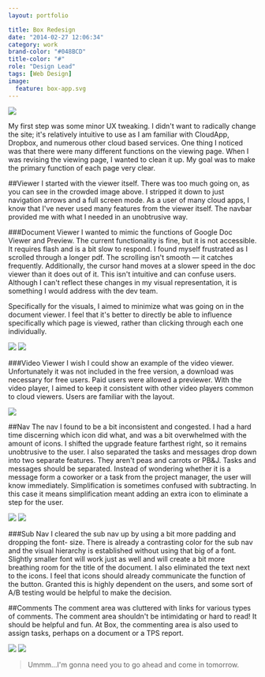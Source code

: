 ```yaml
---
layout: portfolio

title: Box Redesign
date: "2014-02-27 12:06:34"
category: work
brand-color: "#048BCD"
title-color: "#"
role: "Design Lead"
tags: [Web Design]
image:
  feature: box-app.svg
---
```

<img src="http://f.cl.ly/items/3A1K280y3H2Z3j1I0N3Q/Screen%20Shot%202013-03-30%20at%201.04.jpg">

My first step was some minor UX tweaking. I didn't want to radically change the site; it's relatively intuitive to use as I am familiar with CloudApp, Dropbox, and numerous other cloud based services. One thing I noticed was that there were many different functions on the viewing page. When I was revising the viewing page, I wanted to clean it up. My goal was to make the primary function of each page very clear. 

##Viewer
I started with the viewer itself. There was too much going on, as you can see in the crowded image above. I stripped it down to just navigation arrows and a full screen mode. As a user of many cloud apps, I know that I've never used many features from the viewer itself. The navbar provided me with what I needed in an unobtrusive way.

###Document Viewer
I wanted to mimic the functions of Google Doc Viewer and Preview. The current functionality is fine, but it is not accessible. It requires flash and is a bit slow to respond. I found myself frustrated as I scrolled through a longer pdf. The scrolling isn't smooth — it catches frequently. Additionally, the cursor hand moves at a slower speed in the doc viewer than it does out of it. This isn't intuitive and can confuse users. Although I can't reflect these changes in my visual representation, it is something I would address with the dev team. 

Specifically for the visuals, I aimed to minimize what was going on in the document viewer. I feel that it's better to directly be able to influence specifically which page is viewed, rather than clicking through each one individually. 

<img src="http://coletownsend.com/content/box-post/box-doc.png">

<img src="http://coletownsend.com/content/box-post/my-doc.png">

###Video Viewer
I wish I could show an example of the video viewer. Unfortunately it was not included in the free version, a download was necessary for free users. Paid users were allowed a previewer. With the video player, I aimed to keep it consistent with other video players common to cloud viewers. Users are familiar with the layout. 

<img stye="width: auto;" src="http://coletownsend.com/content/box-post/video.png">

##Nav
The nav I found to be a bit inconsistent and congested. I had a hard time discerning which icon did what, and was a bit overwhelmed with the amount of icons. I shifted the upgrade feature farthest right, so it remains unobtrusive to the user. I also separated the tasks and messages drop down into two separate features. They aren't peas and carrots or PB&J. Tasks and messages should be separated. Instead of wondering whether it is a message form a coworker or a task from the project manager, the user will know immediately. Simplification is sometimes confused with subtracting. In this case it means simplification meant adding an extra icon to eliminate a step for the user.

<img src="http://coletownsend.com/content/box-post/box-nav.png">

<img src="http://coletownsend.com/content/box-post/my%20nav.png">

###Sub Nav
I cleared the sub nav up by using a bit more padding and dropping the font- size. There is already a contrasting color for the sub nav and the visual hierarchy is established without using that big of a font. Slightly smaller font will work just as well and will create a bit more breathing room for the title of the document. I also eliminated the text next to the icons. I feel that icons should already communicate the function of the button. Granted this is highly dependent on the users, and some sort of A/B testing would be helpful to make the decision.

##Comments
The comment area was cluttered with links for various types of comments. The comment area shouldn't be intimidating or hard to read! It should be helpful and fun. At Box, the commenting area is also used to assign tasks, perhaps on a document or a TPS report. 

<img src="http://coletownsend.com/content/box-post/box-comment.png">

<img src="http://coletownsend.com/content/box-post/my-comment.png">

<blockquote>Ummm...I'm gonna need you to go ahead and come in tomorrow.</blockquote>